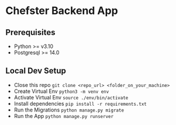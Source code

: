 # Chefster Backend App

## Prerequisites

- Python >= v3.10
- Postgresql >= 14.0

## Local Dev Setup

- Close this repo `git clone <repo_url> <folder_on_your_machine>`
- Create Virtual Env `python3 -m venv env`
- Activate Virtual Env `source ./env/bin/activate`
- Install dependencies `pip install -r requirements.txt`
- Run the Migrations `python manage.py migrate`
- Run the App `python manage.py runserver`